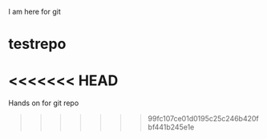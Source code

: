 I am here for git
# testrepo
<<<<<<< HEAD
=======
Hands on for git repo
>>>>>>> 99fc107ce01d0195c25c246b420fbf441b245e1e
